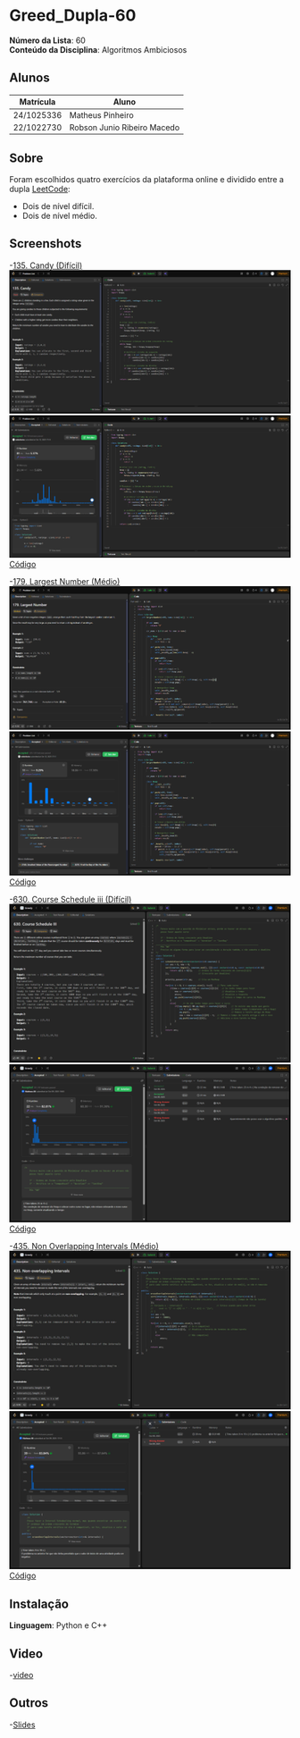 # Greed_Dupla-60


**Número da Lista**: 60<br>
**Conteúdo da Disciplina**: Algoritmos Ambiciosos<br>

## Alunos
|Matrícula | Aluno |
| -- | -- |
| 24/1025336  |  Matheus Pinheiro |
| 22/1022730   |  Robson Junio Ribeiro Macedo |

## Sobre 
Foram escolhidos quatro exercícios da plataforma online e dividido entre a dupla [LeetCode](https://leetcode.com/):
- Dois de nível difícil.
- Dois de nível médio.


## Screenshots
-[135. Candy (Difícil)](https://leetcode.com/problems/candy/)
![135](assets/135.png)
![](assets/135submitted.png)
[Código](code/135.py)

-[179. Largest Number (Médio)](https://leetcode.com/problems/largest-number/)
![179](assets/179.png)
![](assets/179submitted.png)
[Código](code/179.py)

-[630. Course Schedule iii (Difícil)](https://leetcode.com/problems/course-schedule-iii/)
![630](assets/LeetCode_630_Description.png)
![](assets/LeetCode_630_Submit2.png)
[Código](code/630.cpp)

-[435. Non Overlapping Intervals (Médio)](https://leetcode.com/problems/non-overlapping-intervals/)
![435](assets/LeetCode_435_Description.png)
![](assets/LeetCode_435_Submit.png)
[Código](code/435.cpp)


## Instalação 
**Linguagem**: Python e C++<br> 

## Video
-[video](https://drive.google.com/file/d/1g6irtDBz67bmTzJTa1fwOiOHdjQR5VmL/view?usp=sharing)
## Outros 
-[Slides](https://docs.google.com/presentation/d/117ItxV7vr12KYZPkZg75D5kYmh00QFAiv9xaZ27Kv-Q/edit?usp=sharing)

